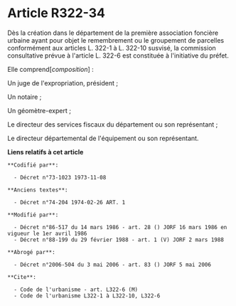 # Article R322-34

Dès la création dans le département de la première association foncière urbaine ayant pour objet le remembrement ou le
groupement de parcelles conformément aux articles L.  322-1 à L. 322-10 susvisé, la commission consultative prévue à
l'article L. 322-6 est constituée à l'initiative du préfet.

Elle comprend[*composition*] :

Un juge de l'expropriation, président ;

Un notaire ;

Un géomètre-expert ;

Le directeur des services fiscaux du département ou son représentant ;

Le directeur départemental de l'équipement ou son représentant.

**Liens relatifs à cet article**

	**Codifié par**:

	  - Décret n°73-1023 1973-11-08

	**Anciens textes**:

	  - Décret n°74-204 1974-02-26 ART. 1

	**Modifié par**:

	  - Décret n°86-517 du 14 mars 1986 - art. 28 () JORF 16 mars 1986 en vigueur le 1er avril 1986
	  - Décret n°88-199 du 29 février 1988 - art. 1 (V) JORF 2 mars 1988

	**Abrogé par**:

	  - Décret n°2006-504 du 3 mai 2006 - art. 83 () JORF 5 mai 2006

	**Cite**:

	  - Code de l'urbanisme - art. L322-6 (M)
	  - Code de l'urbanisme L322-1 à L322-10, L322-6
